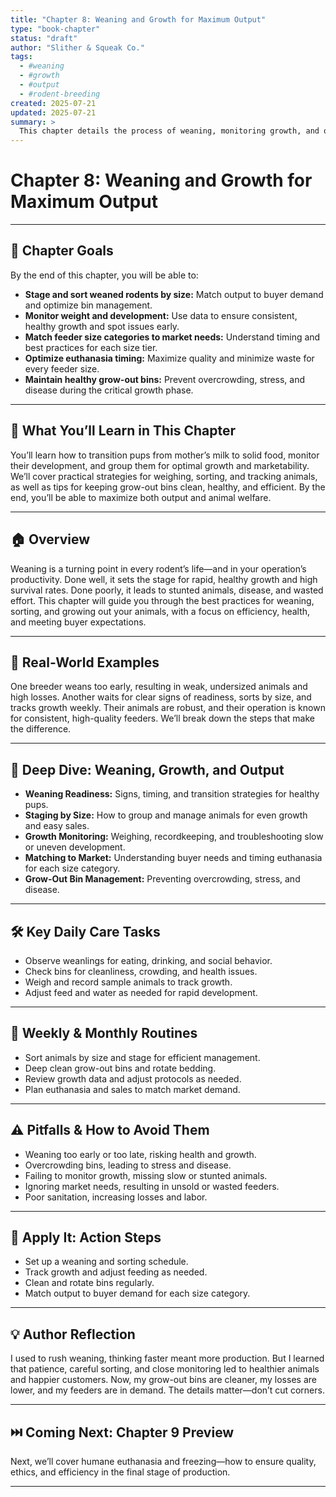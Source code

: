 ```yaml
---
title: "Chapter 8: Weaning and Growth for Maximum Output"
type: "book-chapter"
status: "draft"
author: "Slither & Squeak Co."
tags:
  - #weaning
  - #growth
  - #output
  - #rodent-breeding
created: 2025-07-21
updated: 2025-07-21
summary: >
  This chapter details the process of weaning, monitoring growth, and optimizing young rodents for health, size, and market demand.
---
```


# Chapter 8: Weaning and Growth for Maximum Output

---

## 🎯 Chapter Goals

By the end of this chapter, you will be able to:
- **Stage and sort weaned rodents by size:** Match output to buyer demand and optimize bin management.
- **Monitor weight and development:** Use data to ensure consistent, healthy growth and spot issues early.
- **Match feeder size categories to market needs:** Understand timing and best practices for each size tier.
- **Optimize euthanasia timing:** Maximize quality and minimize waste for every feeder size.
- **Maintain healthy grow-out bins:** Prevent overcrowding, stress, and disease during the critical growth phase.

---

## 📘 What You’ll Learn in This Chapter

You’ll learn how to transition pups from mother’s milk to solid food, monitor their development, and group them for optimal growth and marketability. We’ll cover practical strategies for weighing, sorting, and tracking animals, as well as tips for keeping grow-out bins clean, healthy, and efficient. By the end, you’ll be able to maximize both output and animal welfare.

---

## 🏠 Overview

Weaning is a turning point in every rodent’s life—and in your operation’s productivity. Done well, it sets the stage for rapid, healthy growth and high survival rates. Done poorly, it leads to stunted animals, disease, and wasted effort. This chapter will guide you through the best practices for weaning, sorting, and growing out your animals, with a focus on efficiency, health, and meeting buyer expectations.

---

## 🐹 Real-World Examples

One breeder weans too early, resulting in weak, undersized animals and high losses. Another waits for clear signs of readiness, sorts by size, and tracks growth weekly. Their animals are robust, and their operation is known for consistent, high-quality feeders. We’ll break down the steps that make the difference.

---

## 🔬 Deep Dive: Weaning, Growth, and Output

- **Weaning Readiness:** Signs, timing, and transition strategies for healthy pups.
- **Staging by Size:** How to group and manage animals for even growth and easy sales.
- **Growth Monitoring:** Weighing, recordkeeping, and troubleshooting slow or uneven development.
- **Matching to Market:** Understanding buyer needs and timing euthanasia for each size category.
- **Grow-Out Bin Management:** Preventing overcrowding, stress, and disease.

---

## 🛠️ Key Daily Care Tasks

- Observe weanlings for eating, drinking, and social behavior.
- Check bins for cleanliness, crowding, and health issues.
- Weigh and record sample animals to track growth.
- Adjust feed and water as needed for rapid development.

---

## 📅 Weekly & Monthly Routines

- Sort animals by size and stage for efficient management.
- Deep clean grow-out bins and rotate bedding.
- Review growth data and adjust protocols as needed.
- Plan euthanasia and sales to match market demand.

---

## ⚠️ Pitfalls & How to Avoid Them

- Weaning too early or too late, risking health and growth.
- Overcrowding bins, leading to stress and disease.
- Failing to monitor growth, missing slow or stunted animals.
- Ignoring market needs, resulting in unsold or wasted feeders.
- Poor sanitation, increasing losses and labor.

---

## 📝 Apply It: Action Steps

- Set up a weaning and sorting schedule.
- Track growth and adjust feeding as needed.
- Clean and rotate bins regularly.
- Match output to buyer demand for each size category.

---

## 💡 Author Reflection

I used to rush weaning, thinking faster meant more production. But I learned that patience, careful sorting, and close monitoring led to healthier animals and happier customers. Now, my grow-out bins are cleaner, my losses are lower, and my feeders are in demand. The details matter—don’t cut corners.

---

## ⏭️ Coming Next: Chapter 9 Preview

Next, we’ll cover humane euthanasia and freezing—how to ensure quality, ethics, and efficiency in the final stage of production.

---
